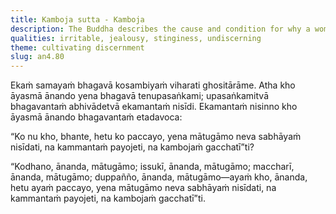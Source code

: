 ```yaml
---
title: Kamboja sutta - Kamboja
description: The Buddha describes the cause and condition for why a woman neither sits in public assemblies, nor pursues occupations, nor journeys to Kamboja.
qualities: irritable, jealousy, stinginess, undiscerning
theme: cultivating discernment
slug: an4.80
---
```


Ekaṁ samayaṁ bhagavā kosambiyaṁ viharati ghositārāme. Atha kho āyasmā ānando yena bhagavā tenupasaṅkami; upasaṅkamitvā bhagavantaṁ abhivādetvā ekamantaṁ nisīdi. Ekamantaṁ nisinno kho āyasmā ānando bhagavantaṁ etadavoca:

“Ko nu kho, bhante, hetu ko paccayo, yena mātugāmo neva sabhāyaṁ nisīdati, na kammantaṁ payojeti, na kambojaṁ gacchatī”ti?

“Kodhano, ānanda, mātugāmo; issukī, ānanda, mātugāmo; maccharī, ānanda, mātugāmo; duppañño, ānanda, mātugāmo—ayaṁ kho, ānanda, hetu ayaṁ paccayo, yena mātugāmo neva sabhāyaṁ nisīdati, na kammantaṁ payojeti, na kambojaṁ gacchatī”ti.
